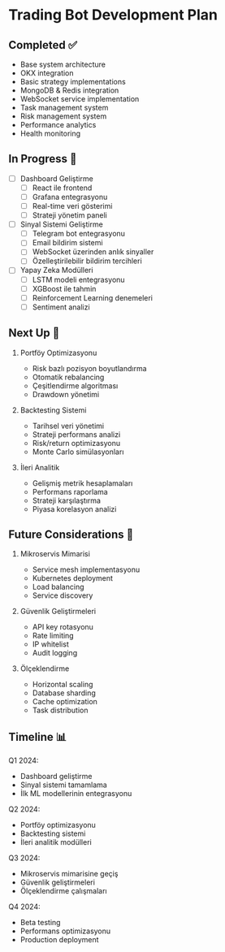 # Trading Bot Development Plan

## Completed ✅
- Base system architecture
- OKX integration
- Basic strategy implementations
- MongoDB & Redis integration
- WebSocket service implementation
- Task management system
- Risk management system
- Performance analytics
- Health monitoring

## In Progress 🚧
- [ ] Dashboard Geliştirme
  - [ ] React ile frontend
  - [ ] Grafana entegrasyonu
  - [ ] Real-time veri gösterimi
  - [ ] Strateji yönetim paneli

- [ ] Sinyal Sistemi Geliştirme
  - [ ] Telegram bot entegrasyonu
  - [ ] Email bildirim sistemi
  - [ ] WebSocket üzerinden anlık sinyaller
  - [ ] Özelleştirilebilir bildirim tercihleri

- [ ] Yapay Zeka Modülleri
  - [ ] LSTM modeli entegrasyonu
  - [ ] XGBoost ile tahmin
  - [ ] Reinforcement Learning denemeleri
  - [ ] Sentiment analizi

## Next Up 📅
1. Portföy Optimizasyonu
   - Risk bazlı pozisyon boyutlandırma
   - Otomatik rebalancing
   - Çeşitlendirme algoritması
   - Drawdown yönetimi

2. Backtesting Sistemi
   - Tarihsel veri yönetimi
   - Strateji performans analizi
   - Risk/return optimizasyonu
   - Monte Carlo simülasyonları

3. İleri Analitik
   - Gelişmiş metrik hesaplamaları
   - Performans raporlama
   - Strateji karşılaştırma
   - Piyasa korelasyon analizi

## Future Considerations 🔮
1. Mikroservis Mimarisi
   - Service mesh implementasyonu
   - Kubernetes deployment
   - Load balancing
   - Service discovery

2. Güvenlik Geliştirmeleri
   - API key rotasyonu
   - Rate limiting
   - IP whitelist
   - Audit logging

3. Ölçeklendirme
   - Horizontal scaling
   - Database sharding
   - Cache optimization
   - Task distribution

## Timeline 📊
Q1 2024:
- Dashboard geliştirme
- Sinyal sistemi tamamlama
- İlk ML modellerinin entegrasyonu

Q2 2024:
- Portföy optimizasyonu
- Backtesting sistemi
- İleri analitik modülleri

Q3 2024:
- Mikroservis mimarisine geçiş
- Güvenlik geliştirmeleri
- Ölçeklendirme çalışmaları

Q4 2024:
- Beta testing
- Performans optimizasyonu
- Production deployment
